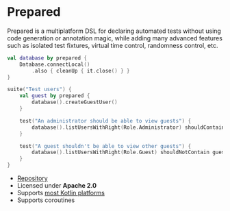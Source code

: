 # Prepared

Prepared is a multiplatform DSL for declaring automated tests without using code generation or annotation magic, while adding many advanced features such as isolated test fixtures, virtual time control, randomness control, etc.

```kotlin
val database by prepared {
	Database.connectLocal()
		.also { cleanUp { it.close() } }
}

suite("Test users") {
	val guest by prepared {
		database().createGuestUser()
	}

	test("An administrator should be able to view guests") {
		database().listUsersWithRight(Role.Administrator) shouldContain guest()
	}

	test("A guest shouldn't be able to view other guests") {
		database().listUsersWithRight(Role.Guest) shouldNotContain guest()
	}
}
```

<div class="grid cards" markdown>

- [Repository](https://gitlab.com/opensavvy/groundwork/prepared)
- Licensed under **Apache 2.0**
- Supports [most Kotlin platforms](../supported-platforms.md)
- Supports coroutines

</div>
